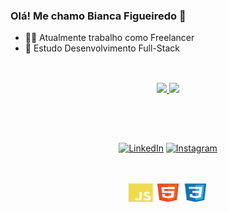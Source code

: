 
### Olá! Me chamo Bianca Figueiredo 🙋

- 👩‍💻 Atualmente trabalho como Freelancer
- 📖 Estudo Desenvolvimento Full-Stack

 ##
<br/>
<div align="center"> 
  <a href="https://github.com/devbia">
  <img width="380" src="https://github-readme-stats.vercel.app/api?username=devbia&show_icons=true&theme=dracula&include_all_commits=true&count_private=true"/>
  <img height="150" src="https://github-readme-stats.vercel.app/api/top-langs/?username=devbia&layout=compact&langs_count=7&theme=dracula"/>
</div>
<br/>
  
 ##
  
<div align="center"> 
  
  <br/>
  
[![LinkedIn](https://img.shields.io/badge/LinkedIn-0077B5?style=for-the-badge&logo=linkedin&logoColor=white)]([https://www.linkedin.com/](https://www.linkedin.com/in/figueiredocbianca/))
[![Instagram](https://img.shields.io/badge/Instagram-E4405F?style=for-the-badge&logo=instagram&logoColor=white)](https://www.instagram.com/bfigueiredoc)

</div>
</br>

<div align="center" style="display: inline_block"><br>
  <img align="center" alt="Bia-Js" height="30" width="40" src="https://raw.githubusercontent.com/devicons/devicon/master/icons/javascript/javascript-plain.svg">
  <img align="center" alt="Bia-HTML" height="30" width="40" src="https://raw.githubusercontent.com/devicons/devicon/master/icons/html5/html5-original.svg">
  <img align="center" alt="Bia-CSS" height="30" width="40" src="https://raw.githubusercontent.com/devicons/devicon/master/icons/css3/css3-original.svg">
</div>

  
